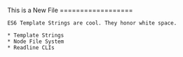This is a New File
    ==================

    ES6 Template Strings are cool. They honor white space.

    * Template Strings
    * Node File System
    * Readline CLIs